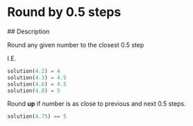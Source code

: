 # Round by 0.5 steps

## Description

Round any given number to the closest 0.5 step

I.E.

```python
solution(4.2) = 4
solution(4.3) = 4.5
solution(4.6) = 4.5
solution(4.8) = 5
```

Round **up** if number is as close to previous and next 0.5 steps.

```python
solution(4.75) == 5
```
